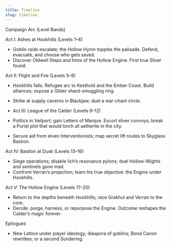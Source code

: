 ```yaml
---
title: Timeline
slug: timeline
---
```


Campaign Arc (Level Bands)

Act I: Ashes at Hookhills (Levels 1–4)
- Goblin raids escalate; the Hollow Hymn topples the palisade. Defend, evacuate, and choose who gets saved.
- Discover Oldwell Steps and hints of the Hollow Engine. First true Sliver found.

Act II: Flight and Fire (Levels 5–8)
- Hookhills falls. Refugee arc to Kesthold and the Ember Coast. Build alliances; expose a Gilder shard-smuggling ring.
- Strike at supply caverns in Blackjaw; duel a war-chant circle.

- Act III: League of the Calder (Levels 9–12)
- Politics in Veilport; gain Letters of Marque. Escort sliver convoys; break a Purist plot that would torch all aetherite in the city.
- Secure aid from elven Interventionists; map secret lift routes to Skyglass Bastion.

Act IV: Bastion at Dusk (Levels 13–16)
- Siege operations; disable lich’s resonance pylons; duel Hollow-Wights and sentinels gone mad.
- Confront Verran’s projection; learn his true objective: the Engine under Hookhills.

Act V: The Hollow Engine (Levels 17–20)
- Return to the depths beneath Hookhills; race Grakhul and Verran to the core.
- Decide: purge, harness, or repurpose the Engine. Outcome reshapes the Calder’s magic forever.

Epilogues
- New Lattice under player ideology; diaspora of goblins; Bond Canon rewritten; or a second Sundering.
